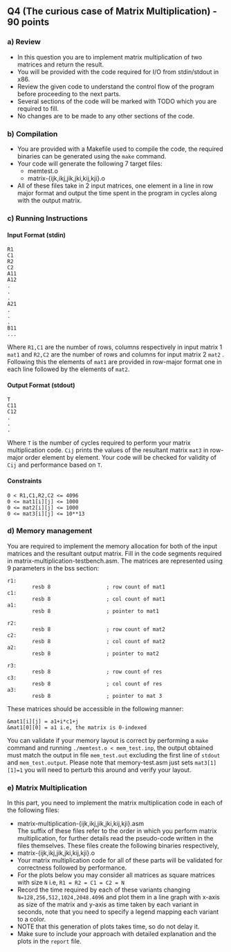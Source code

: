 ## Q4 (The curious case of Matrix Multiplication) - 90 points

### a) Review
* In this question you are to implement matrix multiplication of two matrices and return the result.
* You will be provided with the code required for I/O from stdin/stdout in x86. 
* Review the given code to understand the control flow of the program before proceeding to the next parts. 
* Several sections of the code will be marked with TODO which you are required to fill. 
* No changes are to be made to any other sections of the code.

### b) Compilation
* You are provided with a Makefile used to compile the code, the required binaries can be generated using the `make` command.
* Your code will generate the following 7 target files:
  * memtest.o
  * matrix-{ijk,ikj,jik,jki,kij,kji}.o
* All of these files take in 2 input matrices, one element in a line in row major format and output the time spent in the program in cycles along with the output matrix.
### c) Running Instructions

#### Input Format (stdin)
```
R1
C1
R2
C2
A11
A12
.
.
.
A21
.
.
.
B11
...
```
Where `R1,C1` are the number of rows, columns respectively in input matrix 1 `mat1` and `R2,C2` are the number of rows and columns for input matrix 2 `mat2` . Following this the elements of `mat1` are provided in row-major format one in each line followed by the elements of `mat2`.

#### Output Format (stdout)
```
T
C11
C12
.
.
.
```
Where `T` is the number of cycles required to perform your matrix multiplication code. `Cij` prints the values of the resultant matrix `mat3` in row-major order element by element. Your code will be checked for validity of `Cij` and performance based on `T`.

#### Constraints

```
0 < R1,C1,R2,C2 <= 4096
0 <= mat1[i][j] <= 1000
0 <= mat2[i][j] <= 1000
0 <= mat3[i][j] <= 10**13
```

### d) Memory management

You are required to implement the memory allocation for both of the input matrices and the resultant output matrix. Fill in the code segments required in matrix-multiplication-testbench.asm. The matrices are represented using 9 parameters in the bss section:
```
r1:
        resb 8                  ; row count of mat1
c1:
        resb 8                  ; col count of mat1
a1:
        resb 8                  ; pointer to mat1

r2:
        resb 8                  ; row count of mat2
c2:
        resb 8                  ; col count of mat2
a2:
        resb 8                  ; pointer to mat2

r3:
        resb 8                  ; row count of res
c3:
        resb 8                  ; col count of res
a3:
        resb 8                  ; pointer to mat 3
```
These matrices should be accessible in the following manner: 
```
&mat1[i][j] = a1+i*c1+j
&mat1[0][0] = a1 i.e, the matrix is 0-indexed
```

You can validate if your memory layout is correct by performing a `make` command and running `./memtest.o < mem_test.inp`, the output obtained must match the output in file `mem_test.out` excluding the first line of `stdout` and `mem_test.output`. Please note that memory-test.asm just sets `mat3[1][1]=1` you will need to perturb this around and verify your layout.

### e) Matrix Multiplication

In this part, you need to implement the matrix multiplication code in each of the following files:
* matrix-multiplication-{ijk,ikj,jik,jki,kij,kji}.asm  
The suffix of these files refer to the order in which you perform matrix multiplication, for further details read the pseudo-code written in the files themselves. These files create the following binaries respectively, 
* matrix-{ijk,ikj,jik,jki,kij,kji}.o
* Your matrix multiplication code for all of these parts will be validated for correctness followed by performance. 
* For the plots below you may consider all matrices as square matrices with size `N` i.e, `R1 = R2 = C1 = C2 = N` 
* Record the time required by each of these variants changing `N=128,256,512,1024,2048.4096`  and plot them in a line graph with x-axis as size of the matrix and y-axis as time taken by each variant in seconds, note that you need to specify a legend mapping each variant to a color.
* NOTE that this generation of plots takes time, so do not delay it.
* Make sure to include your approach with detailed explanation and the plots in the `report` file.
